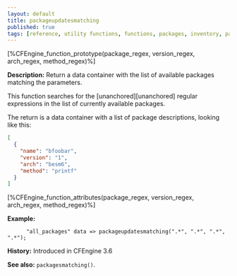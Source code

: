 ```yaml
---
layout: default
title: packageupdatesmatching
published: true
tags: [reference, utility functions, functions, packages, inventory, packageupdatesmatching]
---
```


[%CFEngine_function_prototype(package_regex, version_regex, arch_regex, method_regex)%]

**Description:** Return a data container with the list of available packages matching the parameters.

This function searches for the [unanchored][unanchored] regular expressions in
the list of currently available packages.

The return is a data container with a list of package descriptions, looking like this:

```json
[
  {
    "name": "bfoobar",
    "version": "1",
    "arch": "besm6",
    "method": "printf"
  }
]
```

[%CFEngine_function_attributes(package_regex, version_regex, arch_regex, method_regex)%]

**Example:**

```cf3
      "all_packages" data => packageupdatesmatching(".*", ".*", ".*", ".*");
```

**History:** Introduced in CFEngine 3.6

**See also:** `packagesmatching()`.
